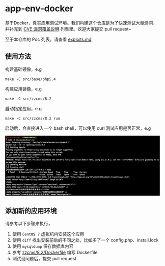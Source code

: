 # app-env-docker

基于Docker，真实应用测试环境。我们构建这个仓库是为了快速测试大量漏洞，并补充到 [CVE 漏洞覆盖说明](https://rasp.baidu.com/doc/usage/cve.html) 列表里。欢迎大家提交 pull request~

至于本仓库的 Poc 列表，请查看 [exploits.md](exploits.md)

## 使用方法

构建基础镜像，e.g

```
make -C src/base/php5.4
```

构建应用镜像，e.g

```
make -C src/zzcms/8.2
```

启动指定应用，e.g

```
make -C src/zzcms/8.2 run
```

启动后，会直接进入一个 bash shell，可以使用 curl 测试应用是否正常，e.g

![screenshot](https://raw.githubusercontent.com/baidu-security/app-env-docker/master/contrib/run.jpg)

## 添加新的应用环境

请参考以下步骤来执行，

1. 使用 `CentOS 7` 虚拟机内安装这个应用
2. 使用 `diff` 找出安装前后的不同之处，比如多了一个 config.php、install.lock
3. 使用 `mysqldump` 保存数据库内容
4. 参考 [zzcms/8.2/Dockerfile](zzcms/8.2/Dockerfile) 编写 Dockerfile
5. 测试没问题后，提交 pull request

